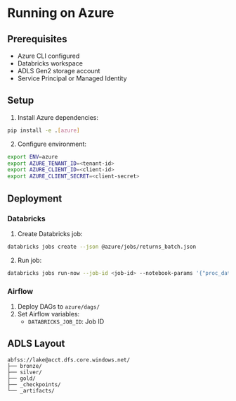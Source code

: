 # Running on Azure

## Prerequisites

- Azure CLI configured
- Databricks workspace
- ADLS Gen2 storage account
- Service Principal or Managed Identity

## Setup

1. Install Azure dependencies:
```bash
pip install -e .[azure]
```

2. Configure environment:
```bash
export ENV=azure
export AZURE_TENANT_ID=<tenant-id>
export AZURE_CLIENT_ID=<client-id>
export AZURE_CLIENT_SECRET=<client-secret>
```

## Deployment

### Databricks

1. Create Databricks job:
```bash
databricks jobs create --json @azure/jobs/returns_batch.json
```

2. Run job:
```bash
databricks jobs run-now --job-id <job-id> --notebook-params '{"proc_date": "2024-01-01", "env": "azure"}'
```

### Airflow

1. Deploy DAGs to `azure/dags/`
2. Set Airflow variables:
   - `DATABRICKS_JOB_ID`: Job ID

## ADLS Layout

```
abfss://lake@acct.dfs.core.windows.net/
├── bronze/
├── silver/
├── gold/
├── _checkpoints/
└── _artifacts/
```






